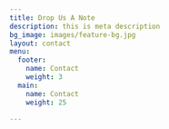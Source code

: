 ```yaml
---
title: Drop Us A Note
description: this is meta description
bg_image: images/feature-bg.jpg
layout: contact
menu:
  footer:
    name: Contact
    weight: 3
  main:
    name: Contact
    weight: 25

---
```


